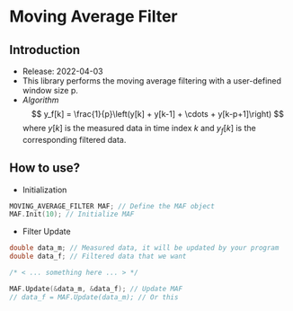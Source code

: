 # Moving Average Filter

## Introduction
* Release: 2022-04-03
* This library performs the moving average filtering with a user-defined window size p.
* *Algorithm*
    $$ 
    y_f[k] = \frac{1}{p}\left(y[k] + y[k-1] + \cdots + y[k-p+1]\right)
    $$
    where $y[k]$ is the measured data in time index $k$ and $y_f[k]$ is the corresponding filtered data.
## How to use?
* Initialization
```cpp
MOVING_AVERAGE_FILTER MAF; // Define the MAF object
MAF.Init(10); // Initialize MAF
```
* Filter Update
```cpp
double data_m; // Measured data, it will be updated by your program
double data_f; // Filtered data that we want

/* < ... something here ... > */

MAF.Update(&data_m, &data_f); // Update MAF
// data_f = MAF.Update(data_m); // Or this
```